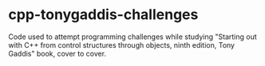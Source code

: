 # cpp-tonygaddis-challenges
Code used to attempt programming challenges while studying "Starting out with C++ from control structures through objects, ninth edition, Tony Gaddis" book, cover to cover.
